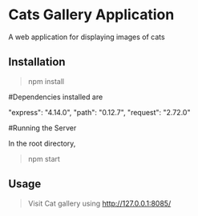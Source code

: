 Cats Gallery Application
=========================

A web application for displaying images of cats

Installation
------------
>npm install

#Dependencies installed are

"express": "4.14.0",
"path": "0.12.7",
"request": "2.72.0"

#Running the Server

In the root directory,
>npm start

Usage
-----

>Visit Cat gallery using http://127.0.0.1:8085/


